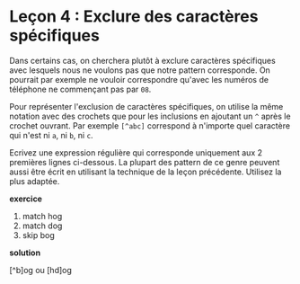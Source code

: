 # Leçon 4 : Exclure des caractères spécifiques

Dans certains cas, on cherchera plutôt à exclure caractères spécifiques avec lesquels nous ne voulons pas que notre pattern corresponde. On pourrait par exemple ne vouloir correspondre qu'avec les numéros de téléphone ne commençant pas par `08`.

Pour représenter l'exclusion de caractères spécifiques, on utilise la même notation avec des crochets que pour les inclusions en ajoutant un `^` après le crochet ouvrant. Par exemple `[^abc]` correspond à n'importe quel caractère qui n'est ni `a`, ni `b`, ni `c`.

Ecrivez une expression régulière qui corresponde uniquement aux 2 premières lignes ci-dessous. La plupart des pattern de ce genre peuvent aussi être écrit en utilisant la technique de la leçon précédente. Utilisez la plus adaptée.

**exercice**

1. match hog
2. match dog
3. skip bog

**solution**

[^b]og ou [hd]og
